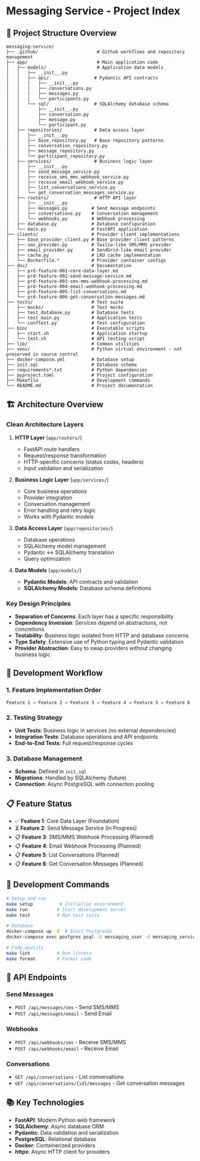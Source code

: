 # Messaging Service - Project Index

## 📁 Project Structure Overview

```
messaging-service/
├── .github/                      # Github workflows and repository management
├── app/                          # Main application code
│   ├── models/                   # Application data models
│   │   ├── __init__.py
|   |   ├── api/                 # Pydantic API contracts
│   │   |   ├── __init__.py
│   │   |   ├── conversations.py
│   │   |   ├── messages.py
│   │   |   └── participants.py
│   │   └── sql/                 # SQLAlchemy database schema
│   │       ├── __init__.py
│   │       ├── conversation.py
│   │       ├── message.py
│   │       └── participant.py
│   ├── repositories/            # Data access layer
│   │   ├── __init__.py
│   │   ├── base_repository.py   # Base repository patterns
│   │   ├── conversation_repository.py
│   │   ├── message_repository.py
│   │   └── participant_repository.py
│   ├── services/                # Business logic layer
│   │   ├── __init__.py
│   │   ├── send_message_service.py
│   │   ├── receive_sms_mms_webhook_service.py
│   │   ├── receive_email_webhook_service.py
│   │   ├── list_conversations_service.py
│   │   └── get_conversation_messages_service.py
│   ├── routers/                 # HTTP API layer
│   │   ├── __init__.py
│   │   ├── messages.py         # Send message endpoints
│   │   ├── conversations.py    # Conversation management
│   │   └── webhooks.py         # Webhook processing
│   ├── database.py             # Database configuration
│   └── main.py                 # FastAPI application
├── clients/                    # Provider client implementations
|   ├── base_provider_client.py # Base provider client patterns
│   ├── sms_provider.py         # Twilio-like SMS/MMS provider
│   ├── email_provider.py       # SendGrid-like email provider
│   ├── cache.py                # LRU cache implementation
│   └── Dockerfile.*            # Provider container configs
├── doc/                        # Documentation
│   ├── prd-feature-001-core-data-layer.md
│   ├── prd-feature-002-send-message-service.md
│   ├── prd-feature-003-sms-mms-webhook-processing.md
│   ├── prd-feature-004-email-webhook-processing.md
│   ├── prd-feature-005-list-conversations.md
│   └── prd-feature-006-get-conversation-messages.md
├── tests/                      # Test suite
│   ├── mocks/                  # Test mocks
│   ├── test_database.py        # Database tests
│   ├── test_main.py            # Application tests
│   └── conftest.py             # Test configuration
├── bin/                        # Executable scripts
│   ├── start.sh                # Application startup
│   └── test.sh                 # API testing script
├── lib/                        # Common utilities
├── venv/                       # Python virtual environment - not preserved in source control
├── docker-compose.yml          # Database setup
├── init.sql                    # Database schema
├── requirements*.txt           # Python dependencies
├── pyproject.toml              # Project configuration
├── Makefile                    # Development commands
└── README.md                   # Project documentation
```

## 🏗️ Architecture Overview

### Clean Architecture Layers

1. **HTTP Layer** (`app/routers/`)
   - FastAPI route handlers
   - Request/response transformation
   - HTTP-specific concerns (status codes, headers)
   - Input validation and serialization

2. **Business Logic Layer** (`app/services/`)
   - Core business operations
   - Provider integration
   - Conversation management
   - Error handling and retry logic
   - Works with Pydantic models

3. **Data Access Layer** (`app/repositories/`)
   - Database operations
   - SQLAlchemy model management
   - Pydantic ↔ SQLAlchemy translation
   - Query optimization

4. **Data Models** (`app/models/`)
   - **Pydantic Models**: API contracts and validation
   - **SQLAlchemy Models**: Database schema definitions

### Key Design Principles

- **Separation of Concerns**: Each layer has a specific responsibility
- **Dependency Inversion**: Services depend on abstractions, not concretions
- **Testability**: Business logic isolated from HTTP and database concerns
- **Type Safety**: Extensive use of Python typing and Pydantic validation
- **Provider Abstraction**: Easy to swap providers without changing business logic

## 🚀 Development Workflow

### 1. Feature Implementation Order
```
Feature 1 → Feature 2 → Feature 3 → Feature 4 → Feature 5 → Feature 6
```

### 2. Testing Strategy
- **Unit Tests**: Business logic in services (no external dependencies)
- **Integration Tests**: Database operations and API endpoints
- **End-to-End Tests**: Full request/response cycles

### 3. Database Management
- **Schema**: Defined in `init.sql`
- **Migrations**: Handled by SQLAlchemy (future)
- **Connection**: Async PostgreSQL with connection pooling

## 📋 Feature Status

- ✅ **Feature 1**: Core Data Layer (Foundation)
- ⏳ **Feature 2**: Send Message Service (In Progress)
- 📋 **Feature 3**: SMS/MMS Webhook Processing (Planned)
- 📋 **Feature 4**: Email Webhook Processing (Planned)
- 📋 **Feature 5**: List Conversations (Planned)
- 📋 **Feature 6**: Get Conversation Messages (Planned)

## 🔧 Development Commands

```bash
# Setup and run
make setup          # Initialize environment
make run           # Start development server
make test          # Run test suite

# Database
docker-compose up -d  # Start PostgreSQL
docker-compose exec postgres psql -U messaging_user -d messaging_service

# Code quality
make lint          # Run linters
make format        # Format code
```

## 🎯 API Endpoints

### Send Messages
- `POST /api/messages/sms` - Send SMS/MMS
- `POST /api/messages/email` - Send Email

### Webhooks
- `POST /api/webhooks/sms` - Receive SMS/MMS
- `POST /api/webhooks/email` - Receive Email

### Conversations
- `GET /api/conversations` - List conversations
- `GET /api/conversations/{id}/messages` - Get conversation messages

## 📚 Key Technologies

- **FastAPI**: Modern Python web framework
- **SQLAlchemy**: Async database ORM
- **Pydantic**: Data validation and serialization
- **PostgreSQL**: Relational database
- **Docker**: Containerized providers
- **httpx**: Async HTTP client for providers

